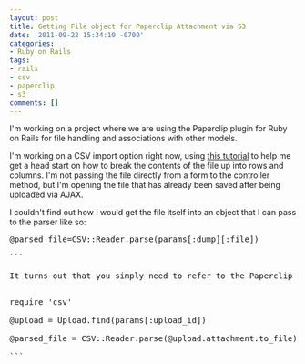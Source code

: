 ```yaml
---
layout: post
title: Getting File object for Paperclip Attachment via S3
date: '2011-09-22 15:34:10 -0700'
categories:
- Ruby on Rails
tags:
- rails
- csv
- paperclip
- s3
comments: []
---
```

I'm working on a project where we are using the Paperclip plugin for Ruby on Rails for file handling and associations with other models.

I'm working on a CSV import option right now, using <a href="http://satishonrails.wordpress.com/2007/07/18/how-to-import-csv-file-in-rails/" target="_blank">this tutorial</a> to help me get a head start on how to break the contents of the file up into rows and columns. I'm not passing the file directly from a form to the controller method, but I'm opening the file that has already been saved after being uploaded via AJAX.

I couldn't find out how I would get the file itself into an object that I can pass to the parser like so:

<pre class="brush:rails">
@parsed_file=CSV::Reader.parse(params[:dump][:file])

```

It turns out that you simply need to refer to the Paperclip attachment and then use 'to_file' like so:

<pre class="brush:rails">
require 'csv'

@upload = Upload.find(params[:upload_id])

@parsed_file = CSV::Reader.parse(@upload.attachment.to_file)

```

